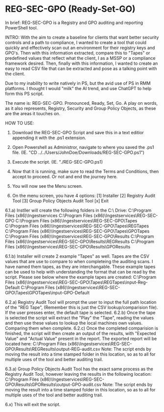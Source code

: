 # REG-SEC-GPO (Ready-Set-GO)

In brief: 
REG-SEC-GPO is a Registry and GPO auditing and reporting PowerShell tool.

INTRO:
With the aim to create a baseline for clients that want better security controls and a path to compliance, I wanted to create a tool that could quickly and effectively scan out an environment for their registry keys and GPO's. Then with this information extracted, compare this to "Tapes" or predefined values that reflect what the client, I as a MSSP or a compliance framework desired. Then, finally with this information, I wanted to create an easy to read CSV file that can be extracted and pose as a talking point with the client.

Due to my inability to write natively in PS, but the avid use of PS in RMM platforms. I thought I would "milk" the AI trend, and use ChatGPT to help form this PS script.

The name is: REG-SEC-GPO. Pronounced, Ready, Set, Go. A play on words, as it also represents, Registry, Security and Group Policy Objects, as these are the areas it touches on.



HOW TO USE:

1) Download the REG-SEC-GPO Script and save this in a text editior appending it with the .ps1 extension.
2) Open Powershell as Administror, navigate to where you saved the .ps1 file. (IE. "CD ../../Users/JohnDoe/Downloads/REG-SEC-GPO.ps1")
3) Execute the script. (IE. "./REG-SEC-GPO.ps1)

4) Now that it is running, make sure to read the Terms and Conditions, then accept to proceed. Or not and end the journey here.
5) You will now see the Menu screen.

6) On the menu screen, you have 4 options:
    [1] Installer
    [2] Registry Audit Tool
    [3] Group Policy Objects Audit Tool
    [x] Exit

6.1.a) Instller will create the following folders in the C:\ Drive:
    C:\Program Files (x86)\Ingestservices
    C:\Program Files (x86)\Ingestservices\REG-SEC-GPO
    C:\Program Files (x86)\Ingestservices\REG-SEC-GPO\Tapes
    C:\Program Files (x86)\Ingestservices\REG-SEC-GPO\Tapes\REGTapes
    C:\Program Files (x86)\Ingestservices\REG-SEC-GPO\Tapes\GPOTapes
    C:\Program Files (x86)\Ingestservices\REG-SEC-GPO\Results
    C:\Program Files (x86)\Ingestservices\REG-SEC-GPO\Results\REGResults
    C:\Program Files (x86)\Ingestservices\REG-SEC-GPO\Results\GPOResults

6.1.b) Installer will create 2 example "Tapes" as well. Tapes are the CSV values that are use to compare to when completeing the auditing scans. I have named them tapes, as they are interchangable. These example tapes can be used to help with understanding the format that can be read by the script. Please see below where the example tapes are created:
    C:\Program Files (x86)\Ingestservices\REG-SEC-GPO\Tapes\REGTapes\input-Reg-Default
    C:\Program Files (x86)\Ingestservices\REG-SEC-GPO\Tapes\GPOTapes\input-GPO-Default

6.2.a) Registry Audit Tool will prompt the user to input the full path location of the "REG Tape", (Remember this is just the CSV lookup/comparision file). If the user presses enter, the default tape is selected.
6.2.b) Once the tape is selected the script will extract the "Play" the "Tape", reading the values and then use these values to lookup the local machines own values. Comparing them when complete.
6.2.c) Once the completed comparision is finished, the script will then create an output of the results, with "Expected Value" and "Actual Value" present in the report. The exported report will be located here:
  C:\Program Files (x86)\Ingestservices\REG-SEC-GPO\Results\REGResults\output-REG-audit.csv
  Note: The script ends by moving the result into a time stamped folder in this location, so as to all for multiple uses of the tool and better auditing trail.

6.3.a) Group Policy Objects Audit Tool has the exact same process as the Registry Audit Tool, however leaving the results in the following location:
  C:\Program Files (x86)\Ingestservices\REG-SEC-GPO\Results\GPOResults\output-GPO-audit.csv
  Note: The script ends by moving the result into a time stamped folder in this location, so as to all for multiple uses of the tool and better auditing trail.

6.x) This will exit the script.
